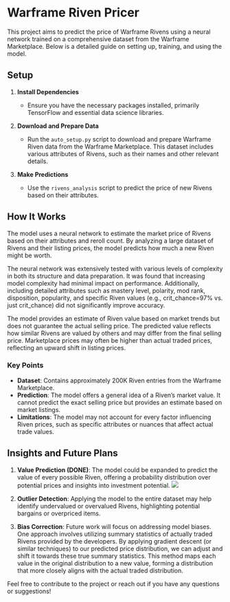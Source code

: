 # Warframe Riven Pricer

This project aims to predict the price of Warframe Rivens using a neural network trained on a comprehensive dataset from the Warframe Marketplace. Below is a detailed guide on setting up, training, and using the model.

## Setup

1. **Install Dependencies**
   - Ensure you have the necessary packages installed, primarily TensorFlow and essential data science libraries.

2. **Download and Prepare Data**
   - Run the `auto_setup.py` script to download and prepare Warframe Riven data from the Warframe Marketplace. This dataset includes various attributes of Rivens, such as their names and other relevant details.

3. **Make Predictions**
   - Use the `rivens_analysis` script to predict the price of new Rivens based on their attributes.

## How It Works

The model uses a neural network to estimate the market price of Rivens based on their attributes and reroll count. By analyzing a large dataset of Rivens and their listing prices, the model predicts how much a new Riven might be worth. 

The neural network was extensively tested with various levels of complexity in both its structure and data preparation. It was found that increasing model complexity had minimal impact on performance. Additionally, including detailed attributes such as mastery level, polarity, mod rank, disposition, popularity, and specific Riven values (e.g., crit_chance=97% vs. just crit_chance) did not significantly improve accuracy. 

The model provides an estimate of Riven value based on market trends but does not guarantee the actual selling price. The predicted value reflects how similar Rivens are valued by others and may differ from the final selling price. Marketplace prices may often be higher than actual traded prices, reflecting an upward shift in listing prices.

### Key Points
- **Dataset**: Contains approximately 200K Riven entries from the Warframe Marketplace.
- **Prediction**: The model offers a general idea of a Riven’s market value. It cannot predict the exact selling price but provides an estimate based on market listings.
- **Limitations**: The model may not account for every factor influencing Riven prices, such as specific attributes or nuances that affect actual trade values.

## Insights and Future Plans

1. **Value Prediction (DONE)**: The model could be expanded to predict the value of every possible Riven, offering a probability distribution over potential prices and insights into investment potential.
![](https://i.imgur.com/UJKjYV4.png)

3. **Outlier Detection**: Applying the model to the entire dataset may help identify undervalued or overvalued Rivens, highlighting potential bargains or overpriced items.

4. **Bias Correction**: Future work will focus on addressing model biases. One approach involves utilizing summary statistics of actually traded Rivens provided by the developers. By applying gradient descent (or similar techniques) to our predicted price distribution, we can adjust and shift it towards these true summary statistics. This method maps each value in the original distribution to a new value, forming a distribution that more closely aligns with the actual traded distribution.

Feel free to contribute to the project or reach out if you have any questions or suggestions!
